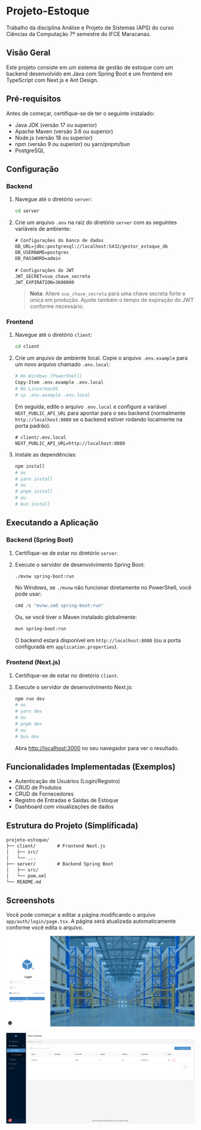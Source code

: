 # Projeto-Estoque

Trabalho da disciplina Análise e Projeto de Sistemas (APS) do curso Ciências da Computação 7º semestre do IFCE Maracanaú.

## Visão Geral

Este projeto consiste em um sistema de gestão de estoque com um backend desenvolvido em Java com Spring Boot e um frontend em TypeScript com Next.js e Ant Design.

## Pré-requisitos

Antes de começar, certifique-se de ter o seguinte instalado:

* Java JDK (versão 17 ou superior)
* Apache Maven (versão 3.6 ou superior)
* Node.js (versão 18 ou superior)
* npm (versão 9 ou superior) ou yarn/pnpm/bun
* PostgreSQL

## Configuração

### Backend

1. Navegue até o diretório `server`:

   ```bash
   cd server
   ```

2. Crie um arquivo `.env` na raiz do diretório `server` com as seguintes variáveis de ambiente:

   ```env
   # Configurações do banco de dados
   DB_URL=jdbc:postgresql://localhost:5432/gestor_estoque_db
   DB_USERNAME=postgres
   DB_PASSWORD=admin

   # Configurações do JWT
   JWT_SECRET=sua_chave_secreta
   JWT_EXPIRATION=3600000
   ```

   > **Nota**: Altere `sua_chave_secreta` para uma chave secreta forte e única em produção. Ajuste também o tempo de expiração do JWT conforme necessário.

### Frontend

1. Navegue até o diretório `client`:

   ```bash
   cd client
   ```

2. Crie um arquivo de ambiente local. Copie o arquivo `.env.example` para um novo arquivo chamado `.env.local`:

   ```bash
   # No Windows (PowerShell)
   Copy-Item .env.example .env.local
   # No Linux/macOS
   # cp .env.example .env.local
   ```

   Em seguida, edite o arquivo `.env.local` e configure a variável `NEXT_PUBLIC_API_URL` para apontar para o seu backend (normalmente `http://localhost:8080` se o backend estiver rodando localmente na porta padrão).

   ```plaintext
   # client/.env.local
   NEXT_PUBLIC_API_URL=http://localhost:8080
   ```

3. Instale as dependências:

   ```bash
   npm install
   # ou
   # yarn install
   # ou
   # pnpm install
   # ou
   # bun install
   ```

## Executando a Aplicação

### Backend (Spring Boot)

1. Certifique-se de estar no diretório `server`.

2. Execute o servidor de desenvolvimento Spring Boot:

   ```bash
   ./mvnw spring-boot:run
   ```

   No Windows, se `./mvnw` não funcionar diretamente no PowerShell, você pode usar:

   ```powershell
   cmd /c "mvnw.cmd spring-boot:run"
   ```

   Ou, se você tiver o Maven instalado globalmente:

   ```bash
   mvn spring-boot:run
   ```

   O backend estará disponível em `http://localhost:8080` (ou a porta configurada em `application.properties`).

### Frontend (Next.js)

1. Certifique-se de estar no diretório `client`.

2. Execute o servidor de desenvolvimento Next.js:

   ```bash
   npm run dev
   # ou
   # yarn dev
   # ou
   # pnpm dev
   # ou
   # bun dev
   ```

   Abra [http://localhost:3000](http://localhost:3000) no seu navegador para ver o resultado.

## Funcionalidades Implementadas (Exemplos)

* Autenticação de Usuários (Login/Registro)
* CRUD de Produtos
* CRUD de Fornecedores
* Registro de Entradas e Saídas de Estoque
* Dashboard com visualizações de dados

## Estrutura do Projeto (Simplificada)

```text
projeto-estoque/
├── client/        # Frontend Next.js
│   ├── src/
│   └── ...
├── server/        # Backend Spring Boot
│   ├── src/
│   └── pom.xml
└── README.md
```

## Screenshots

Você pode começar a editar a página modificando o arquivo `app/auth/login/page.tsx`. A página será atualizada automaticamente conforme você edita o arquivo.

![login page printscreen](client/public/login-page-printscreen.png)

![produtos page printscreen](client/public/print-produtos.png)
